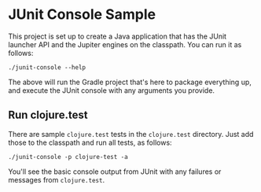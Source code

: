# JUnit Console Sample

This project is set up to create a Java application that has the JUnit launcher API and the Jupiter engines on the
classpath. You can run it as follows:

```
./junit-console --help
```

The above will run the Gradle project that's here to package everything up, and execute the JUnit console with any
arguments you provide.

## Run clojure.test

There are sample `clojure.test` tests in the `clojure.test` directory. Just add those to the classpath and run all tests,
as follows:

```
./junit-console -p clojure-test -a
```

You'll see the basic console output from JUnit with any failures or messages from `clojure.test`.
